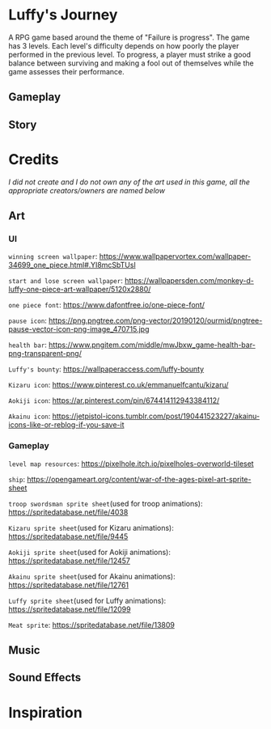 # Luffy's Journey
A RPG game based around the theme of "Failure is progress". The game has 3 levels. Each level's difficulty depends on how poorly the player performed in the previous level. To progress, a player must strike a good balance between surviving and making a fool out of themselves while the game assesses their performance.

## Gameplay

## Story

# Credits
*I did not create and I do not own any of the art used in this game, all the appropriate creators/owners are named below*
## Art
### UI 

`winning screen wallpaper`: https://www.wallpapervortex.com/wallpaper-34699_one_piece.html#.YI8mcSbTUsl

`start and lose screen wallpaper`: https://wallpapersden.com/monkey-d-luffy-one-piece-art-wallpaper/5120x2880/

`one piece font`: https://www.dafontfree.io/one-piece-font/

`pause icon`: https://png.pngtree.com/png-vector/20190120/ourmid/pngtree-pause-vector-icon-png-image_470715.jpg

`health bar`: https://www.pngitem.com/middle/mwJbxw_game-health-bar-png-transparent-png/

`Luffy's bounty`: https://wallpaperaccess.com/luffy-bounty

`Kizaru icon`: https://www.pinterest.co.uk/emmanuelfcantu/kizaru/

`Aokiji icon`: https://ar.pinterest.com/pin/674414112943384112/

`Akainu icon`: https://jetpistol-icons.tumblr.com/post/190441523227/akainu-icons-like-or-reblog-if-you-save-it

### Gameplay

`level map resources`: https://pixelhole.itch.io/pixelholes-overworld-tileset

`ship`: https://opengameart.org/content/war-of-the-ages-pixel-art-sprite-sheet

`troop swordsman sprite sheet`(used for troop animations): https://spritedatabase.net/file/4038

`Kizaru sprite sheet`(used for Kizaru animations): https://spritedatabase.net/file/9445

`Aokiji sprite sheet`(used for Aokiji animations): https://spritedatabase.net/file/12457

`Akainu sprite sheet`(used for Akainu animations): https://spritedatabase.net/file/12761

`Luffy sprite sheet`(used for Luffy animations): https://spritedatabase.net/file/12099

`Meat sprite`: https://spritedatabase.net/file/13809

## Music

## Sound Effects

# Inspiration
